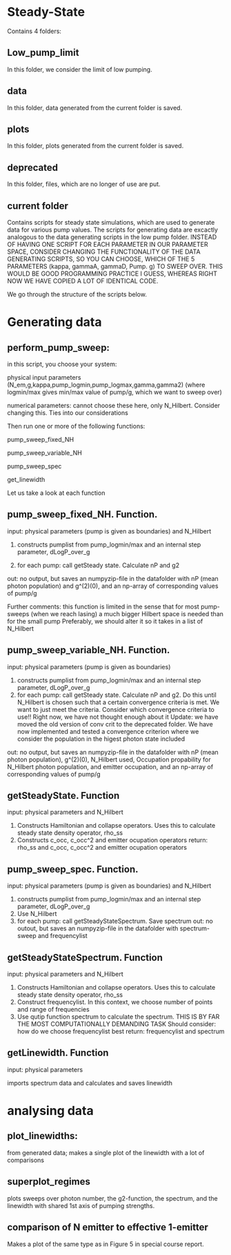 # Steady-State
Contains 4 folders:
## Low_pump_limit
In this folder, we consider the limit of low pumping.
## data
In this folder, data generated from the current folder is saved.
## plots
In this folder, plots generated from the current folder is saved.
## deprecated
In this folder, files, which are no longer of use are put.
## current folder
Contains scripts for steady state simulations, which are used to generate data for various pump values. The scripts for generating data are excactly analogous to the data generating scripts in the low pump folder. INSTEAD OF HAVING ONE SCRIPT FOR EACH PARAMETER IN OUR PARAMETER SPACE, CONSIDER CHANGING THE FUNCTIONALITY OF THE DATA GENERATING SCRIPTS, SO YOU CAN CHOOSE, WHICH OF THE 5 PARAMETERS (kappa, gammaA, gammaD, Pump. g) TO SWEEP OVER. THIS WOULD BE GOOD PROGRAMMING PRACTICE I GUESS, WHEREAS RIGHT NOW WE HAVE COPIED A LOT OF IDENTICAL CODE.

We go through the structure of the scripts below.

# Generating data
## perform_pump_sweep: 
in this script, you choose your system: 

physical input parameters (N_em,g,kappa,pump_logmin,pump_logmax,gamma,gamma2) (where logmin/max gives min/max value of pump/g, which we want to sweep over)

numerical parameters: cannot choose these here, only N_Hilbert. Consider changing this. Ties into our considerations

Then run one or more of the following functions:

pump_sweep_fixed_NH

pump_sweep_variable_NH

pump_sweep_spec

get_linewidth

Let us take a look at each function

## pump_sweep_fixed_NH. Function.
input: physical parameters (pump is given as boundaries) and N_Hilbert

1. constructs pumplist from pump_logmin/max and an internal step parameter, dLogP_over_g

2. for each pump: call getSteady state. Calculate nP and g2

out: no output, but saves an numpyzip-file in the datafolder with nP (mean photon population) and g^(2)(0), and an np-array of corresponding values of pump/g

Further comments: this function is limited in the sense that for most pump-sweeps (when we reach lasing) a much bigger Hilbert space is needed than for the small pump
Preferably, we should alter it so it takes in a list of N_Hilbert

## pump_sweep_variable_NH. Function.
input: physical parameters (pump is given as boundaries)
1. constructs pumplist from pump_logmin/max and an internal step parameter, dLogP_over_g
2. for each pump: call getSteady state. Calculate nP and g2. 
      Do this until N_Hilbert is chosen such that a certain convergence criteria is met. We want to just meet the criteria.
      Consider which convergence criteria to use!! Right now, we have not thought enough about it
      Update: we have moved the old version of conv crit to the deprecated folder.
      We have now implemented and tested a convergence criterion where we consider the population in the higest photon state included
      
out: no output, but saves an numpyzip-file in the datafolder with nP (mean photon population), g^(2)(0), 
N_Hilbert used, Occupation propability for N_Hilbert photon population, and emitter occupation, and an np-array of corresponding values of pump/g

## getSteadyState. Function
input: physical parameters and N_Hilbert
1. Constructs Hamiltonian and collapse operators. Uses this to calculate steady state density operator, rho_ss
2. Constructs c_occ, c_occ^2 and emitter ocupation operators
return: rho_ss and c_occ, c_occ^2 and emitter ocupation operators

## pump_sweep_spec. Function.
input: physical parameters (pump is given as boundaries) and N_Hilbert
1. constructs pumplist from pump_logmin/max and an internal step parameter, dLogP_over_g
2. Use N_Hilbert
3. for each pump: call getSteadyStateSpectrum. Save spectrum
out: no outout, but saves an numpyzip-file in the datafolder with spectrum-sweep and frequencylist


## getSteadyStateSpectrum. Function
input: physical parameters and N_Hilbert
1. Constructs Hamiltonian and collapse operators. Uses this to calculate steady state density operator, rho_ss
2. Construct frequencylist. In this context, we choose number of points and range of frequencies
3. Use qutip function spectrum to calculate the spectrum. THIS IS BY FAR THE MOST COMPUTATIONALLY DEMANDING TASK
      Should consider: how do we choose frequencylist best
return: frequencylist and spectrum

## getLinewidth. Function
input: physical parameters

imports spectrum data and calculates and saves linewidth

# analysing data
## plot_linewidths: 
from generated data; makes a single plot of the linewidth with a lot of comparisons

## superplot_regimes
plots sweeps over photon number, the g2-function, the spectrum, and the linewidth with shared 1st axis of pumping strengths.

## comparison of N emitter to effective 1-emitter
Makes a plot of the same type as in Figure 5 in special course report.
